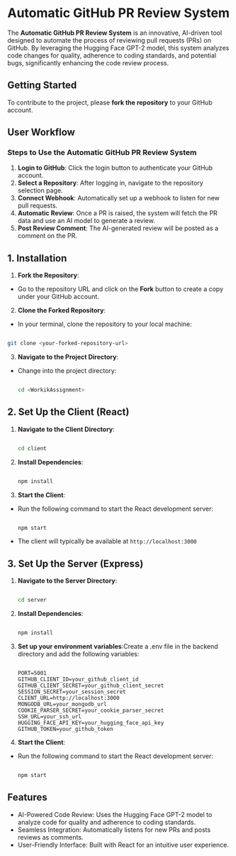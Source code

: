 # Automatic GitHub PR Review System

The **Automatic GitHub PR Review System** is an innovative, AI-driven tool designed to automate the process of reviewing pull requests (PRs) on GitHub. By leveraging the Hugging Face GPT-2 model, this system analyzes code changes for quality, adherence to coding standards, and potential bugs, significantly enhancing the code review process.

## Getting Started

To contribute to the project, please **fork the repository** to your GitHub account.

## User Workflow

### Steps to Use the Automatic GitHub PR Review System

1. **Login to GitHub**: Click the login button to authenticate your GitHub account.
2. **Select a Repository**: After logging in, navigate to the repository selection page.
3. **Connect Webhook**: Automatically set up a webhook to listen for new pull requests.
4. **Automatic Review**: Once a PR is raised, the system will fetch the PR data and use an AI model to generate a review.
5. **Post Review Comment**: The AI-generated review will be posted as a comment on the PR.

## 1. Installation

1.  **Fork the Repository**:

  

- Go to the repository URL and click on the **Fork** button to create a copy under your GitHub account.

  

2.  **Clone the Forked Repository**:

  

- In your terminal, clone the repository to your local machine:

```bash

git clone <your-forked-repository-url>

```

3.  **Navigate to the Project Directory**:

  

- Change into the project directory:

  ```bash

  cd <WorkikAssignment>

  ```

## 2. Set Up the Client (React)

1.  **Navigate to the Client Directory**:

    ```bash

    cd client

    ```

  

2.  **Install Dependencies**:

    ``` bash

    npm install

    ```

3.  **Start the Client**:

- Run the following command to start the React development server:

    ```bash

    npm start

    ```

- The client will typically be available at `http://localhost:3000`


## 3. Set Up the Server (Express)
1.  **Navigate to the Server Directory**:

    ```bash

    cd server

    ```

2.  **Install Dependencies**:

    ``` bash

    npm install

    ```
3. **Set up your environment variables**:Create a .env file in the backend directory and add the following variables:

    ```env

    PORT=5001
    GITHUB_CLIENT_ID=your_github_client_id
    GITHUB_CLIENT_SECRET=your_github_client_secret
    SESSION_SECRET=your_session_secret
    CLIENT_URL=http://localhost:3000
    MONGODB_URL=your_mongodb_url
    COOKIE_PARSER_SECRET=your_cookie_parser_secret
    SSH_URL=your_ssh_url
    HUGGING_FACE_API_KEY=your_hugging_face_api_key
    GITHUB_TOKEN=your_github_token
    ```
4.  **Start the Client**:

- Run the following command to start the React development server:

  ```bash

  npm start

  ```

## Features
  - AI-Powered Code Review: Uses the Hugging Face GPT-2 model to analyze code for quality and adherence to coding standards.
  - Seamless Integration: Automatically listens for new PRs and posts reviews as comments.
  - User-Friendly Interface: Built with React for an intuitive user experience.
